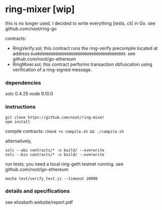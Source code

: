 # ring-mixer [wip]
this is no longer used, I decided to write everything [tests, cli] in Go. see github.com/noot/ring-go

contracts:
* RingVerify.sol; this contract runs the ring-verify precompile located at address `0x0000000000000000000000000000000000000009`. see github.com/noot/go-ethereum
* RingMixer.sol; this contract performs transaction obfuscation using verification of a ring-signed message.

### dependencies
solc 0.4.25
node 9.10.0

### instructions
```
git clone https://github.com/noot/ring-mixer
npm install
```

compile contracts: `chmod +x compile.sh && ./compile.sh`

alternatively,
```
solc --abi contracts/* -o build/ --overwrite
solc --bin contracts/* -o build/ --overwrite
```

run tests; you need a local ring-geth testnet running. see github.com/noot/go-ethereum
```
mocha test/verify_test.js --timeout 20000
```

### details and specifications
see elizabeth.website/report.pdf
